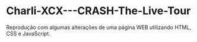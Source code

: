 # Charli-XCX---CRASH-The-Live-Tour
Reprodução com algumas alterações de uma página WEB utilizando HTML, CSS e JavaScript.
